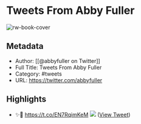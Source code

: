 # Tweets From Abby Fuller

![rw-book-cover](https://pbs.twimg.com/profile_images/1379241604481904643/IoGYSCEL.jpg)

## Metadata
- Author: [[@abbyfuller on Twitter]]
- Full Title: Tweets From Abby Fuller
- Category: #tweets
- URL: https://twitter.com/abbyfuller

## Highlights
- ✨🎉 https://t.co/EN7RqimKeM
  ![](https://pbs.twimg.com/media/FGIRkTRVIAAPFwP.jpg) ([View Tweet](https://twitter.com/abbyfuller/status/1468755747760525313))
